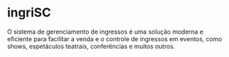 # ingriSC
O sistema de gerenciamento de ingressos é uma solução moderna e eficiente para facilitar a venda e o controle de ingressos em eventos, como shows, espetáculos teatrais, conferências e muitos outros.
